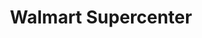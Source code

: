 ---
title: "Walmart Supercenter"
url: /salem/walmart-supercenter-lancaster-drive-northeast/
shop: Supermarkt
---
